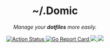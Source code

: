 <div align="center">
  <h1>~/.Domic</h1>

  <p><i>Manage your <b>dotfiles</b> more easily.</i></p>

  <p>
    <a href="https://github.com/cqroot/domic/actions">
      <img src="https://github.com/cqroot/domic/workflows/test/badge.svg" alt="Action Status" />
    </a>
    <a href="https://goreportcard.com/report/github.com/cqroot/domic">
      <img src="https://goreportcard.com/badge/github.com/cqroot/domic" alt="Go Report Card" />
    </a>
    <a href="https://github.com/cqroot/domic/blob/main/LICENSE">
      <img src="https://img.shields.io/github/license/cqroot/domic" />
    </a>
    <a href="https://github.com/cqroot/domic/issues">
      <img src="https://img.shields.io/github/issues/cqroot/domic" />
    </a>
  </p>
</div>

